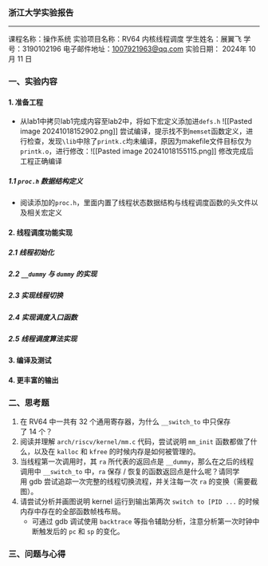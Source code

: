 ### 浙江大学实验报告
---
课程名称：操作系统
实验项目名称：RV64 内核线程调度
学生姓名：展翼飞  学号：3190102196
电子邮件地址：1007921963@qq.com
实验日期： 2024年 10 月 11 日

### 一、实验内容
#### 1. 准备工程
* 从lab1中拷贝lab1完成内容至lab2中，将如下宏定义添加进`defs.h` 
	![[Pasted image 20241018152902.png]]
	尝试编译，提示找不到`memset`函数定义，进行检查，发现`\lib`中除了`printk.c`均未编译，原因为makefile文件目标仅为`printk.o`，进行修改：![[Pasted image 20241018155115.png]]
	修改完成后工程正确编译

##### 1.1  `proc.h` 数据结构定义
* 阅读添加的`proc.h`，里面内置了线程状态数据结构与线程调度函数的头文件以及相关宏定义

#### 2. 线程调度功能实现
##### 2.1 线程初始化


##### 2.2 `__dummy` 与 `dummy` 的实现


##### 2.3 实现线程切换



##### 2.4 实现调度入口函数



##### 2.5 线程调度算法实现



#### 3. 编译及测试


#### 4. 更丰富的输出


### 二、思考题
1. 在 RV64 中一共有 32 个通用寄存器，为什么 `__switch_to` 中只保存了 14 个？
2. 阅读并理解 `arch/riscv/kernel/mm.c` 代码，尝试说明 `mm_init` 函数都做了什么，以及在 `kalloc` 和 `kfree` 的时候内存是如何被管理的。
3. 当线程第一次调用时，其 `ra` 所代表的返回点是 `__dummy`，那么在之后的线程调用中 `__switch_to` 中，`ra` 保存 / 恢复的函数返回点是什么呢？请同学用 gdb 尝试追踪一次完整的线程切换流程，并关注每一次 `ra` 的变换（需要截图）。
4. 请尝试分析并画图说明 kernel 运行到输出第两次 `switch to [PID ...` 的时候内存中存在的全部函数帧栈布局。
    - 可通过 gdb 调试使用 `backtrace` 等指令辅助分析，注意分析第一次时钟中断触发后的 `pc` 和 `sp` 的变化。


### 三、问题与心得






